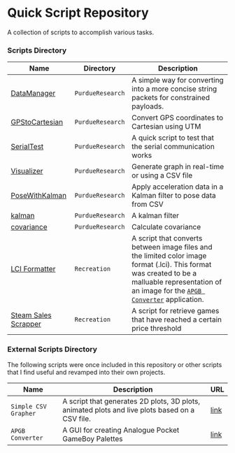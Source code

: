 # Quick Script Repository
A collection of scripts to accomplish various tasks.

### Scripts Directory
| Name | Directory | Description |
|------|-----------|-------------|
| [DataManager](/PurdueResearch/DataManager.py) | `PurdueResearch` | A simple way for converting into a more concise string packets for constrained payloads.  |
| [GPStoCartesian](/PurdueResearch/GPStoCartesian.py) | `PurdueResearch` |Convert GPS coordinates to Cartesian using UTM |
| [SerialTest](/PurdueResearch/SerialTest.py) | `PurdueResearch` |A quick script to test that the serial communication works |
| [Visualizer](/PurdueResearch/Visualizer.py) | `PurdueResearch` |Generate graph in real-time or using a CSV file |
| [PoseWithKalman](/PurdueResearch/PoseWithKalman.py) | `PurdueResearch` |Apply acceleration data in a Kalman filter to pose data from CSV |
| [kalman](/PurdueResearch/kalman2.py) | `PurdueResearch` |A kalman filter |
| [covariance](/PurdueResearch/covariance.py) | `PurdueResearch` |Calculate covariance |
| [LCI Formatter](https://github.com/KofiAnnan97/quick_scripts/tree/master/Recreation/limited_color_img_format) | `Recreation` | A script that converts between image files and the limited color image format (.lci). This format was created to be a malluable representation of an image for the [`APGB Converter`](https://github.com/KofiAnnan97/apgb_converter) application. |
| [Steam Sales Scrapper](https://github.com/KofiAnnan97/quick_scripts/tree/master/Recreation/steam_sales_scrapper) | `Recreation` | A script for retrieve games that have reached a certain price threshold |

### External Scripts Directory
The following scripts were once included in this repository or other scripts that I find useful and revamped into their own projects.

| Name | Description | URL |
|------|-------------|-----|
| `Simple CSV Grapher` | A script that generates 2D plots, 3D plots, animated plots and live plots based on a CSV file. | [link](https://github.com/KofiAnnan97/simple_csv_grapher) |
| `APGB Converter` | A GUI for creating Analogue Pocket GameBoy Palettes | [link](https://github.com/KofiAnnan97/apgb_converter)